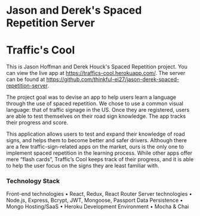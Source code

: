 # Jason and Derek's Spaced Repetition Server
# Traffic's Cool

This is Jason Hoffman and Derek Houck's Spaced Repetition project. 
You can view the live app at https://traffics-cool.herokuapp.com/. 
The server can be found at https://github.com/thinkful-ei27/jason-derek-spaced-repetition-server.

The project goal was to devise an app to help users learn a language through the use of spaced repetition.
We chose to use a common visual language: that of traffic signage in the US.
Once they are registered, users are able to test themselves on their road sign knowledge. The app tracks their progress and score.

This application allows users to test and expand their knowledge of road signs, and helps them to become better and safer drivers.
	Although there are a few traffic-sign-related apps on the market, ours is the only one to implement spaced repetition in the learning process. While other apps offer mere “flash cards”, Traffic’s Cool keeps track of their progress, and it is able to help the user focus on the signs they are least familiar with.

### Technology Stack
Front-end technologies
	• React, Redux, React Router
Server technologies
	• Node.js, Express, Bcrypt, JWT, Mongoose, Passport
Data Persistence
	• Mongo
Hosting/SaaS
	• Heroku
Development Environment
	• Mocha & Chai

